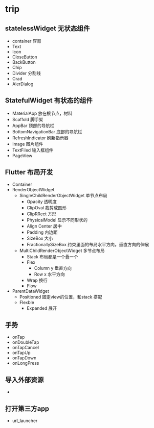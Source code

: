 # trip

## statelessWidget 无状态组件
   - container 容器
   - Text
   - Icon
   - CloseButton
   - BackButton
   - Chip 
   - Divider 分割线
   - Crad
   - AlerDialog
## StatefulWidget 有状态的组件
   - MaterialApp 放在根节点，材料
   - Scaffold 脚手架
   - AppBar  顶部的导航栏
   - BottomNavigationBar 底部的导航栏
   - RefreshIndicator 刷新指示器
   - Image 图片组件
   - TextFiled 输入框组件
   - PageView 
## Flutter 布局开发
   - Container
   - RenderObjectWidget
     - SingleChildRenderObjectWidget 单节点布局
       - Opacity 透明度
       - ClipOval 裁剪成圆形
       - ClipRRect 方形
       - PhysicalModel 显示不同形状的
       - Align Center 居中
       - Padding 内边距
       - SizeBox 大小
       - FractionallySizeBox 约束里面的布局水平方向，垂直方向的伸展
     - MultiChildRenderObjectWidget 多节点布局
       - Stack 布局都是一个叠一个
       - Flex 
         - Column y 垂直方向
         - Row x 水平方向
       - Wrap 换行
       - Flow
   - ParentDataWidget
     - Positioned 固定view的位置，和stack 搭配
     - Flexble
       - Expanded 展开
## 手势
   - onTap
   - onDoubleTap
   - onTapCancel
   - onTapUp
   - onTapDown
   - onLongPress
## 导入外部资源
   - 
## 打开第三方app
   - url_launcher
